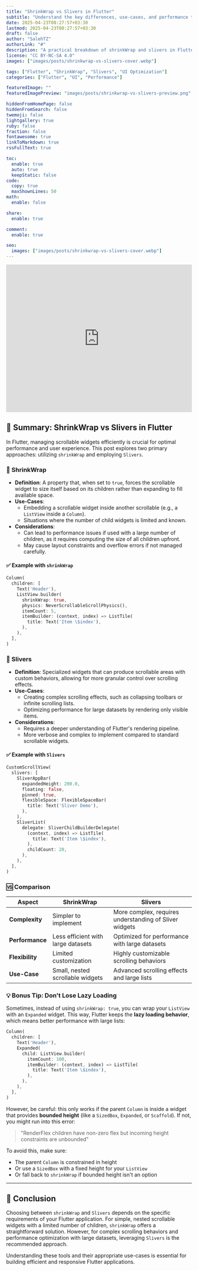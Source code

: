 ```yaml
---
title: "ShrinkWrap vs Slivers in Flutter"
subtitle: "Understand the key differences, use-cases, and performance trade-offs"
date: 2025-04-23T08:27:57+03:30
lastmod: 2025-04-23T08:27:57+03:30
draft: false
author: "SalehTZ"
authorLink: "#"
description: "A practical breakdown of shrinkWrap and slivers in Flutter with code examples, use-cases, and when to use each approach."
license: "CC BY-NC-SA 4.0"
images: ["images/posts/shrinkwrap-vs-slivers-cover.webp"]

tags: ["Flutter", "ShrinkWrap", "Slivers", "UI Optimization"]
categories: ["Flutter", "UI", "Performance"]

featuredImage: ""
featuredImagePreview: "images/posts/shrinkwrap-vs-slivers-preview.png"

hiddenFromHomePage: false
hiddenFromSearch: false
twemoji: false
lightgallery: true
ruby: false
fraction: false
fontawesome: true
linkToMarkdown: true
rssFullText: true

toc:
  enable: true
  auto: true
  keepStatic: false
code:
  copy: true
  maxShownLines: 50
math:
  enable: false

share:
  enable: true

comment:
  enable: true

seo:
  images: ["images/posts/shrinkwrap-vs-slivers-cover.webp"]
---
```



<!--more-->

<iframe width="100%" height="400" src="https://www.youtube.com/embed/LUqDNnv_dh0" title="ShrinkWrap vs Slivers in Flutter" frameborder="0" allow="accelerometer; autoplay; clipboard-write; encrypted-media; gyroscope; picture-in-picture" allowfullscreen></iframe>

## 🧠 Summary: ShrinkWrap vs Slivers in Flutter

In Flutter, managing scrollable widgets efficiently is crucial for optimal performance and user experience. This post explores two primary approaches: utilizing `shrinkWrap` and employing `Slivers`.

### 🔹 ShrinkWrap

- **Definition**: A property that, when set to `true`, forces the scrollable widget to size itself based on its children rather than expanding to fill available space.
- **Use-Cases**:
  - Embedding a scrollable widget inside another scrollable (e.g., a `ListView` inside a `Column`).
  - Situations where the number of child widgets is limited and known.
- **Considerations**:
  - Can lead to performance issues if used with a large number of children, as it requires computing the size of all children upfront.
  - May cause layout constraints and overflow errors if not managed carefully.

#### ✅ Example with `shrinkWrap`

```dart
Column(
  children: [
    Text('Header'),
    ListView.builder(
      shrinkWrap: true,
      physics: NeverScrollableScrollPhysics(),
      itemCount: 5,
      itemBuilder: (context, index) => ListTile(
        title: Text('Item \$index'),
      ),
    ),
  ],
)
```

### 🔹 Slivers

- **Definition**: Specialized widgets that can produce scrollable areas with custom behaviors, allowing for more granular control over scrolling effects.
- **Use-Cases**:
  - Creating complex scrolling effects, such as collapsing toolbars or infinite scrolling lists.
  - Optimizing performance for large datasets by rendering only visible items.
- **Considerations**:
  - Requires a deeper understanding of Flutter's rendering pipeline.
  - More verbose and complex to implement compared to standard scrollable widgets.

#### ✅ Example with `Slivers`

```dart
CustomScrollView(
  slivers: [
    SliverAppBar(
      expandedHeight: 200.0,
      floating: false,
      pinned: true,
      flexibleSpace: FlexibleSpaceBar(
        title: Text('Sliver Demo'),
      ),
    ),
    SliverList(
      delegate: SliverChildBuilderDelegate(
        (context, index) => ListTile(
          title: Text('Item \$index'),
        ),
        childCount: 20,
      ),
    ),
  ],
)
```

### 🆚 Comparison

| Aspect          | ShrinkWrap                         | Slivers                                                |
| --------------- | ---------------------------------- | ------------------------------------------------------ |
| **Complexity**  | Simpler to implement               | More complex, requires understanding of Sliver widgets |
| **Performance** | Less efficient with large datasets | Optimized for performance with large datasets          |
| **Flexibility** | Limited customization              | Highly customizable scrolling behaviors                |
| **Use-Case**    | Small, nested scrollable widgets   | Advanced scrolling effects and large lists             |



### 💡 Bonus Tip: Don't Lose Lazy Loading

Sometimes, instead of using `shrinkWrap: true`, you can wrap your `ListView` with an `Expanded` widget. This way, Flutter keeps the **lazy loading behavior**, which means better performance with large lists:

```dart
Column(
  children: [
    Text('Header'),
    Expanded(
      child: ListView.builder(
        itemCount: 100,
        itemBuilder: (context, index) => ListTile(
          title: Text('Item \$index'),
        ),
      ),
    ),
  ],
)
```

However, be careful: this only works if the parent `Column` is inside a widget that provides **bounded height** (like a `SizedBox`, `Expanded`, or `Scaffold`). If not, you might run into this error:

> "RenderFlex children have non-zero flex but incoming height constraints are unbounded"

To avoid this, make sure:

* The parent `Column` is constrained in height
* Or use a `SizedBox` with a fixed height for your `ListView`
* Or fall back to `shrinkWrap` if bounded height isn't an option

---

## 📝 Conclusion

Choosing between `shrinkWrap` and `Slivers` depends on the specific requirements of your Flutter application. For simple, nested scrollable widgets with a limited number of children, `shrinkWrap` offers a straightforward solution. However, for complex scrolling behaviors and performance optimization with large datasets, leveraging `Slivers` is the recommended approach.

Understanding these tools and their appropriate use-cases is essential for building efficient and responsive Flutter applications.
